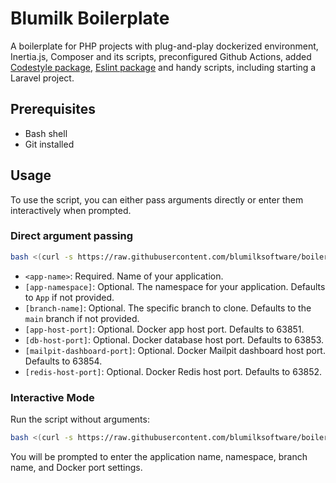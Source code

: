 # Blumilk Boilerplate
A boilerplate for PHP projects with plug-and-play dockerized environment, Inertia.js, Composer and its scripts, preconfigured Github Actions, added [Codestyle package](https://github.com/blumilksoftware/codestyle), [Eslint package](https://github.com/blumilksoftware/eslint-config-blumilk)  and handy scripts, including starting a Laravel project.

## Prerequisites
- Bash shell
- Git installed

## Usage
To use the script, you can either pass arguments directly or enter them interactively when prompted.

### Direct argument passing
```bash
bash <(curl -s https://raw.githubusercontent.com/blumilksoftware/boilerplate/main/init.sh) <app-name> [app-namespace] [branch-name] [app-host-port] [db-host-port] [mailpit-dashboard-port] [redis-host-port]
```

- `<app-name>`: Required. Name of your application.
- `[app-namespace]`: Optional. The namespace for your application. Defaults to `App` if not provided.
- `[branch-name]`: Optional. The specific branch to clone. Defaults to the `main` branch if not provided.
- `[app-host-port]`: Optional. Docker app host port. Defaults to 63851.
- `[db-host-port]`: Optional. Docker database host port. Defaults to 63853.
- `[mailpit-dashboard-port]`: Optional. Docker Mailpit dashboard host port. Defaults to 63854.
- `[redis-host-port]`: Optional. Docker Redis host port. Defaults to 63852.

### Interactive Mode
Run the script without arguments:
```bash
bash <(curl -s https://raw.githubusercontent.com/blumilksoftware/boilerplate/main/init.sh)
```
You will be prompted to enter the application name, namespace, branch name, and Docker port settings.
